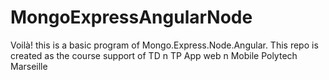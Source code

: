 # MongoExpressAngularNode

Voilà! this is a basic program of Mongo.Express.Node.Angular. 
This repo is created as the course support of TD n TP App web n Mobile Polytech Marseille
